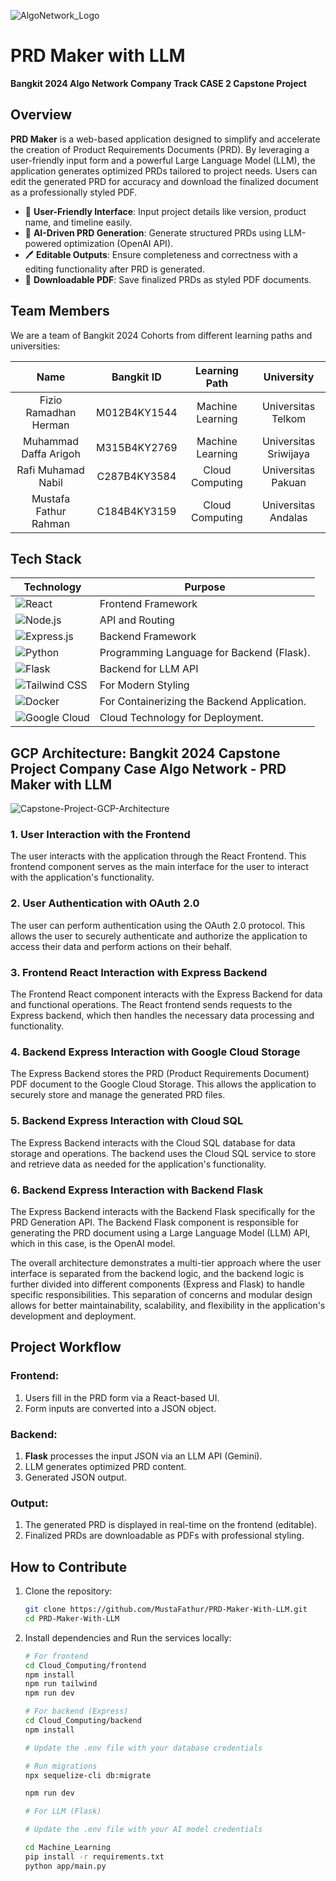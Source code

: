 ![AlgoNetwork_Logo](https://github.com/user-attachments/assets/850d4b52-0f01-4bc9-a650-d55226d4e26d)

# **PRD Maker with LLM**  
**Bangkit 2024 Algo Network Company Track CASE 2 Capstone Project**

## **Overview**
**PRD Maker** is a web-based application designed to simplify and accelerate the creation of Product Requirements Documents (PRD). By leveraging a user-friendly input form and a powerful Large Language Model (LLM), the application generates optimized PRDs tailored to project needs. Users can edit the generated PRD for accuracy and download the finalized document as a professionally styled PDF.

- 🌟 **User-Friendly Interface**: Input project details like version, product name, and timeline easily.  
- 🤖 **AI-Driven PRD Generation**: Generate structured PRDs using LLM-powered optimization (OpenAI API).  
- 🖊 **Editable Outputs**: Ensure completeness and correctness with a editing functionality after PRD is generated.  
- 📄 **Downloadable PDF**: Save finalized PRDs as styled PDF documents.  

## **Team Members**
We are a team of Bangkit 2024 Cohorts from different learning paths and universities:

| **Name**                | **Bangkit ID**  | **Learning Path**   | **University**           |
|:-----------------------:|:---------------:|:-------------------:|:------------------------:|
| Fizio Ramadhan Herman   | M012B4KY1544    | Machine Learning    | Universitas Telkom       |
| Muhammad Daffa Arigoh   | M315B4KY2769    | Machine Learning    | Universitas Sriwijaya    |
| Rafi Muhamad Nabil      | C287B4KY3584    | Cloud Computing     | Universitas Pakuan       |
| Mustafa Fathur Rahman   | C184B4KY3159    | Cloud Computing     | Universitas Andalas      |

## **Tech Stack**

| **Technology**        | **Purpose**                                  |
|-----------------------|---------------------------------------------|
| ![React](https://img.shields.io/badge/React-61DAFB?style=for-the-badge&logo=react&logoColor=black) | Frontend Framework  |
| ![Node.js](https://img.shields.io/badge/Node.js-339933?style=for-the-badge&logo=node.js&logoColor=white) | API and Routing |
| ![Express.js](https://img.shields.io/badge/Express.js-000000?style=for-the-badge&logo=express&logoColor=white) | Backend Framework |
| ![Python](https://img.shields.io/badge/Python-3776AB?style=for-the-badge&logo=python&logoColor=white) | Programming Language for Backend (Flask). |
| ![Flask](https://img.shields.io/badge/Flask-000000?style=for-the-badge&logo=flask&logoColor=white) | Backend for LLM API |
| ![Tailwind CSS](https://img.shields.io/badge/TailwindCSS-38B2AC?style=for-the-badge&logo=tailwind-css&logoColor=white) | For Modern Styling  |
| ![Docker](https://img.shields.io/badge/Docker-2496ED?style=for-the-badge&logo=docker&logoColor=white) | For Containerizing the Backend Application. |
| ![Google Cloud](https://img.shields.io/badge/Google_Cloud-4285F4?style=for-the-badge&logo=google-cloud&logoColor=white) | Cloud Technology for Deployment.       |

## GCP Architecture: Bangkit 2024 Capstone Project Company Case Algo Network - PRD Maker with LLM
![Capstone-Project-GCP-Architecture](https://github.com/user-attachments/assets/5388ddae-eb46-4fe3-84c8-40a84a93d2e7)

### 1. User Interaction with the Frontend

The user interacts with the application through the React Frontend. This frontend component serves as the main interface for the user to interact with the application's functionality.

### 2. User Authentication with OAuth 2.0

The user can perform authentication using the OAuth 2.0 protocol. This allows the user to securely authenticate and authorize the application to access their data and perform actions on their behalf.

### 3. Frontend React Interaction with Express Backend

The Frontend React component interacts with the Express Backend for data and functional operations. The React frontend sends requests to the Express backend, which then handles the necessary data processing and functionality.

### 4. Backend Express Interaction with Google Cloud Storage

The Express Backend stores the PRD (Product Requirements Document) PDF document to the Google Cloud Storage. This allows the application to securely store and manage the generated PRD files.

### 5. Backend Express Interaction with Cloud SQL

The Express Backend interacts with the Cloud SQL database for data storage and operations. The backend uses the Cloud SQL service to store and retrieve data as needed for the application's functionality.

### 6. Backend Express Interaction with Backend Flask

The Express Backend interacts with the Backend Flask specifically for the PRD Generation API. The Backend Flask component is responsible for generating the PRD document using a Large Language Model (LLM) API, which in this case, is the OpenAI model.

The overall architecture demonstrates a multi-tier approach where the user interface is separated from the backend logic, and the backend logic is further divided into different components (Express and Flask) to handle specific responsibilities. This separation of concerns and modular design allows for better maintainability, scalability, and flexibility in the application's development and deployment.

## **Project Workflow**

### **Frontend**:
1. Users fill in the PRD form via a React-based UI.
2. Form inputs are converted into a JSON object.

### **Backend**:
1. **Flask** processes the input JSON via an LLM API (Gemini).
2. LLM generates optimized PRD content.
3. Generated JSON output.

### **Output**:
1. The generated PRD is displayed in real-time on the frontend (editable).
2. Finalized PRDs are downloadable as PDFs with professional styling.

## **How to Contribute**
1. Clone the repository:
   ```bash
   git clone https://github.com/MustaFathur/PRD-Maker-With-LLM.git
   cd PRD-Maker-With-LLM

2. Install dependencies and Run the services locally:
   ```bash
   # For frontend
   cd Cloud_Computing/frontend
   npm install
   npm run tailwind
   npm run dev

   # For backend (Express)
   cd Cloud_Computing/backend
   npm install
   
   # Update the .env file with your database credentials

   # Run migrations
   npx sequelize-cli db:migrate

   npm run dev

   # For LLM (Flask)

   # Update the .env file with your AI model credentials

   cd Machine_Learning
   pip install -r requirements.txt
   python app/main.py